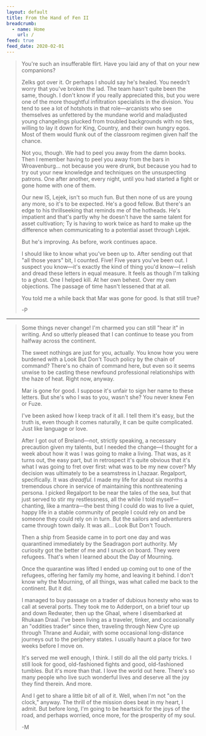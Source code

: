 ```yaml
---
layout: default
title: From the Hand of Fen II
breadcrumb:
  - name: Home
    url: /
feed: true
feed_date: 2020-02-01
---
```

> You're such an insufferable flirt. Have you laid any of that on your new companions?
> 
> Zelks got over it. Or perhaps I should say he's healed. You needn't worry that you've broken the lad. The team hasn't quite been the same, though. I don't know if you really appreciated this, but you were one of the more thoughtful infiltration specialists in the division. You tend to see a lot of hotshots in that role—arcanists who see themselves as unfettered by the mundane world and maladjusted young changelings plucked from troubled backgrounds with no ties, willing to lay it down for King, Country, and their own hungry egos. Most of them would flunk out of the classroom regimen given half the chance.
> 
> Not you, though. We had to peel you away from the damn books. Then I remember having to peel you away from the bars in Wroavenburg... not because you were drunk, but because you had to try out your new knowledge and techniques on the unsuspecting patrons. One after another, every night, until you had started a fight or gone home with one of them.
> 
> Our new IS, Lejek, isn't so much fun. But then none of us are young any more, so it's to be expected. He's a good fellow. But there's an edge to his thrillseeking that reminds me of the hotheads. He's impatient and that's partly why he doesn't have the same talent for asset cultivation; Ty is having to work twice as hard to make up the difference when communicating to a potential asset through Lejek.
> 
> But he's improving. As before, work continues apace.
> 
> I should like to know what you've been up to. After sending out that "all those years" bit, I counted. Five! Five years you've been out. I suspect you know—it's exactly the kind of thing you'd know—I relish and dread these letters in equal measure. It feels as though I'm talking to a ghost. One I helped kill. At her own behest. Over my own objections. The passage of time hasn't lessened that at all.
> 
> You told me a while back that Mar was gone for good. Is that still true?
> 
> -P

---

> Some things never change! I'm charmed you can still "hear it" in writing. And so utterly pleased that I can continue to tease you from halfway across the continent.
> 
> The sweet nothings are just for you, actually. You know how you were burdened with a Look But Don't Touch policy by the chain of command? There's no chain of command here, but even so it seems unwise to be casting these newfound professional relationships with the haze of heat. Right now, anyway.
> 
> Mar is gone for good. I suppose it's unfair to sign her name to these letters. But she's who I was to you, wasn't she? You never knew Fen or Fuze.
> 
> I've been asked how I keep track of it all. I tell them it's easy, but the truth is, even though it comes naturally, it can be quite complicated. Just like language or love.
> 
> After I got out of Breland—not, strictly speaking, a necessary precaution given my talents, but I needed the change—I thought for a week about how it was I was going to make a living. That was, as it turns out, the easy part, but in retrospect it's quite obvious that it's what I was going to fret over first: what was to be my new cover? My decision was ultimately to be a seamstress in Lhazaar. Regalport, specifically. It was *dreadful*. I made my life for about six months a tremendous chore in service of maintaining this nonthreatening persona. I picked Regalport to be near the tales of the sea, but that just served to stir my restlessness, all the while I told myself—chanting, like a mantra—the best thing I could do was to live a quiet, happy life in a stable community of people I could rely on and be someone they could rely on in turn. But the sailors and adventurers came through town daily. It was all... Look But Don't Touch.
> 
> Then a ship from Seaside came in to port one day and was quarantined immediately by the Seadragon port authority. My curiosity got the better of me and I snuck on board. They were refugees. That's when I learned about the Day of Mourning.
> 
> Once the quarantine was lifted I ended up coming out to one of the refugees, offering her family my home, and leaving it behind. I don't know why the Mourning, of all things, was what called me back to the continent. But it did.
> 
> I managed to buy passage on a trader of dubious honesty who was to call at several ports. They took me to Adderport, on a brief tour up and down Redwater, then up the Ghaal, where I disembarked at Rhukaan Draal. I've been living as a traveler, tinker, and occasionally an "oddities trader" since then, traveling through New Cyre up through Thrane and Audair, with some occasional long-distance journeys out to the periphery states. I usually haunt a place for two weeks before I move on.
> 
> It's served me well enough, I think. I still do all the old party tricks. I still look for good, old-fashioned fights and good, old-fashioned tumbles. But it's more than that. I love the world out here. There's so many people who live such wonderful lives and deserve all the joy they find therein. And more.
> 
> And I get to share a little bit of all of it. Well, when I'm not "on the clock," anyway. The thrill of the mission does beat in my heart, I admit. But before long, I'm going to be heartsick for the joys of the road, and perhaps worried, once more, for the prosperity of my soul.
> 
> -M
